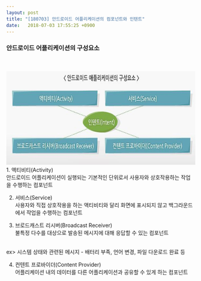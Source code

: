 ```yaml
---
layout: post
title: "[180703] 안드로이드 어플리케이션의 컴포넌트와 인텐트"
date:   2018-07-03 17:55:25 +0900
---
```


<h3>안드로이드 어플리케이션의 구성요소</h3>
<br>
<br>
<img src="/assets/images/compo.png" width="750" height="250">
<br>
1. 액티비티(Activity)<br>
안드로이드 어플리케이션이 실행되는 기본적인 단위로서 사용자와 상호작용하는 작업을 수행하는 컴포넌트<br>

2. 서비스(Service)<br>
사용자와 직접 상호작용을 하는 액티비티와 달리 화면에 표시되지 않고 백그라운드에서 작업을 수행하는 컴포넌트<br>

3. 브로드캐스트 리시버(Broadcast Receiver)<br>
불특정 다수를 대상으로 발송된 메시지에 대해 응답할 수 있는 컴포넌트
<br>
ex> 시스템 상태와 관련된 메시지 - 배터리 부족, 언어 변경, 파일 다운로드 완료 등<br>

4. 컨텐트 프로바이더(Content Provider)<br>
어플리케이션 내의 데이터를 다른 어플리케이션과 공유할 수 있게 하는 컴포넌트
<br>
